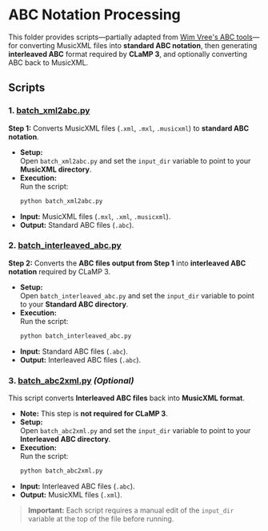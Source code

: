# **ABC Notation Processing**
This folder provides scripts—partially adapted from [Wim Vree's ABC tools](https://wim.vree.org/svgParse/index.html)—for converting MusicXML files into **standard ABC notation**, then generating **interleaved ABC** format required by **CLaMP 3**, and optionally converting ABC back to MusicXML.

## **Scripts**

### **1. [batch_xml2abc.py](https://github.com/sanderwood/clamp3/blob/main/preprocessing/abc/batch_xml2abc.py)**
**Step 1:** Converts MusicXML files (`.xml`, `.mxl`, `.musicxml`) to **standard ABC notation**.
- **Setup:**  
  Open `batch_xml2abc.py` and set the `input_dir` variable to point to your **MusicXML directory**.
- **Execution:**  
  Run the script:
  ```bash
  python batch_xml2abc.py
  ```
- **Input:** MusicXML files (`.mxl`, `.xml`, `.musicxml`).
- **Output:** Standard ABC files (`.abc`).

### **2. [batch_interleaved_abc.py](https://github.com/sanderwood/clamp3/blob/main/preprocessing/abc/batch_interleaved_abc.py)**
**Step 2:** Converts the **ABC files output from Step 1** into **interleaved ABC notation** required by CLaMP 3.
- **Setup:**  
  Open `batch_interleaved_abc.py` and set the `input_dir` variable to point to your **Standard ABC directory**.
- **Execution:**  
  Run the script:
  ```bash
  python batch_interleaved_abc.py
  ```
- **Input:** Standard ABC files (`.abc`).
- **Output:** Interleaved ABC files (`.abc`).

### **3. [batch_abc2xml.py](https://github.com/sanderwood/clamp3/blob/main/preprocessing/abc/batch_abc2xml.py)** *(Optional)*  
This script converts **Interleaved ABC files** back into **MusicXML format**.  
- **Note:** This step is **not required for CLaMP 3**.
- **Setup:**  
  Open `batch_abc2xml.py` and set the `input_dir` variable to point to your **Interleaved ABC directory**.
- **Execution:**  
  Run the script:
  ```bash
  python batch_abc2xml.py
  ```
- **Input:** Interleaved ABC files (`.abc`).
- **Output:** MusicXML files (`.xml`).

> **Important:** Each script requires a manual edit of the `input_dir` variable at the top of the file before running.